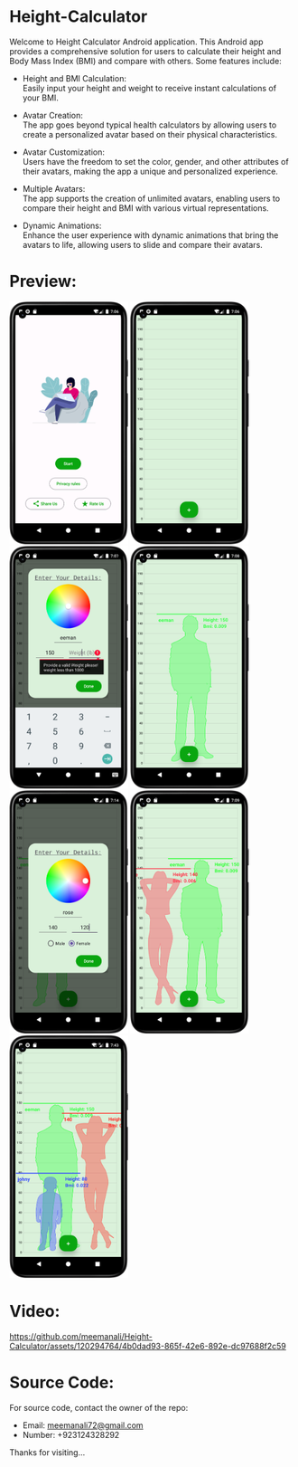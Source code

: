 # Height-Calculator

Welcome to Height Calculator Android application. This Android app provides a comprehensive solution for users to calculate their height and Body Mass Index (BMI) and compare with others. Some features include:

* Height and BMI Calculation: <br> Easily input your height and weight to receive instant calculations of your BMI.

* Avatar Creation: <br> The app goes beyond typical health calculators by allowing users to create a personalized avatar based on their physical characteristics.

* Avatar Customization: <br> Users have the freedom to set the color, gender, and other attributes of their avatars, making the app a unique and personalized experience.

* Multiple Avatars: <br> The app supports the creation of unlimited avatars, enabling users to compare their height and BMI with various virtual representations.

* Dynamic Animations: <br> Enhance the user experience with dynamic animations that bring the avatars to life, allowing users to slide and compare their avatars.


# Preview: 

<div>
  <img src="https://github.com/meemanali/Height-Calculator/blob/main/Height%20Caculator%20(1).png" alt="Height Calculator 1" width="210">
  <img src="https://github.com/meemanali/Height-Calculator/blob/main/Height%20Caculator%20(2).png" alt="Height Calculator 2" width="210">
  <img src="https://github.com/meemanali/Height-Calculator/blob/main/Height%20Caculator%20(3).png" alt="Height Calculator 3" width="210">
  <img src="https://github.com/meemanali/Height-Calculator/blob/main/Height%20Caculator%20(4).png" alt="Height Calculator 4" width="210">
  <img src="https://github.com/meemanali/Height-Calculator/blob/main/Height%20Caculator%20(5).png" alt="Height Calculator 5" width="210">
  <img src="https://github.com/meemanali/Height-Calculator/blob/main/Height%20Caculator%20(6).png" alt="Height Calculator 6" width="210">
  <img src="https://github.com/meemanali/Height-Calculator/blob/main/Height%20Caculator%20(7).png" alt="Height Calculator 7" width="210">
</div>


# Video:

https://github.com/meemanali/Height-Calculator/assets/120294764/4b0dad93-865f-42e6-892e-dc97688f2c59


# Source Code:

For source code, contact the owner of the repo:

* Email: meemanali72@gmail.com
* Number: +923124328292


Thanks for visiting...
